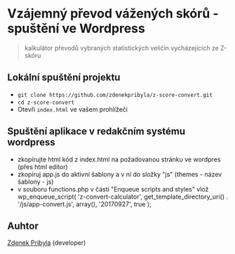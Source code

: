 # Vzájemný převod vážených skórů - spuštění ve Wordpress
>kalkulátor převodů vybraných statistických veličin vycházejících ze Z-skóru 
## Lokální spuštění projektu
+ `git clone https://github.com/zdenekpribyla/z-score-convert.git`
+ `cd z-score-convert`
+ Otevři `index.html` ve vašem prohlížeči
## Spuštění aplikace v redakčním systému wordpress
+ zkopírujte html kód z index.html na požadovanou stránku ve wordpres (přes html editor)
+ zkopíruj app.js do aktivní šablony a v ní do složky "js" (themes - název šablony - js)
+ v souboru functions.php v části "Enqueue scripts and styles" vlož wp_enqueue_script( 'z-convert-calculator', get_template_directory_uri() . '/js/app-convert.js', array(), '20170927', true );
 
## Auhtor
[Zdenek Pribyla](https://github.com/zdenekpribyla/) (developer)
